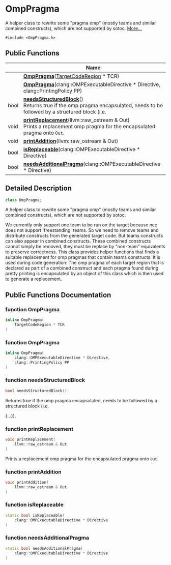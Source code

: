 # OmpPragma



A helper class to rewrite some "pragma omp" (mostly teams and similar combined constructs), which are not supported by sotoc.  [More...](#detailed-description)


`#include <OmpPragma.h>`

## Public Functions

|                | Name           |
| -------------- | -------------- |
| | **[OmpPragma](Classes/classOmpPragma/#function-omppragma)**([TargetCodeRegion](Classes/classTargetCodeRegion/) * TCR) |
| | **[OmpPragma](Classes/classOmpPragma/#function-omppragma)**(clang::OMPExecutableDirective * Directive, clang::PrintingPolicy PP) |
| bool | **[needsStructuredBlock](Classes/classOmpPragma/#function-needsstructuredblock)**()<br>Returns true if the omp pragma encapsulated, needs to be followed by a structured block (i.e.  |
| void | **[printReplacement](Classes/classOmpPragma/#function-printreplacement)**(llvm::raw_ostream & Out)<br>Prints a replacement omp pragma for the encapsulated pragma onto `Out`.  |
| void | **[printAddition](Classes/classOmpPragma/#function-printaddition)**(llvm::raw_ostream & Out) |
| bool | **[isReplaceable](Classes/classOmpPragma/#function-isreplaceable)**(clang::OMPExecutableDirective * Directive) |
| bool | **[needsAdditionalPragma](Classes/classOmpPragma/#function-needsadditionalpragma)**(clang::OMPExecutableDirective * Directive) |

## Detailed Description

```cpp
class OmpPragma;
```

A helper class to rewrite some "pragma omp" (mostly teams and similar combined constructs), which are not supported by sotoc. 

We currently only support one team to be run on the target because ncc does not support 'freestanding' teams. So we need to remove teams and distribute constructs from the generated target code. But teams constructs can also appear in combined constructs. These combined constructs cannot simply be removed, they must be replace by "non-team" equivalents to preserve correctness. This class provides helper functions that finds a suitable replacement for omp pragmas that contain teams constructs. It is used during code generation: The omp pragma of each target region that is declared as part of a combined construct and each pragma found during pretty printing is encapsulated by an object of this class which is then used to generate a replacement. 

## Public Functions Documentation

### function OmpPragma

```cpp
inline OmpPragma(
    TargetCodeRegion * TCR
)
```


### function OmpPragma

```cpp
inline OmpPragma(
    clang::OMPExecutableDirective * Directive,
    clang::PrintingPolicy PP
)
```


### function needsStructuredBlock

```cpp
bool needsStructuredBlock()
```

Returns true if the omp pragma encapsulated, needs to be followed by a structured block (i.e. 

{...}). 


### function printReplacement

```cpp
void printReplacement(
    llvm::raw_ostream & Out
)
```

Prints a replacement omp pragma for the encapsulated pragma onto `Out`. 

### function printAddition

```cpp
void printAddition(
    llvm::raw_ostream & Out
)
```


### function isReplaceable

```cpp
static bool isReplaceable(
    clang::OMPExecutableDirective * Directive
)
```


### function needsAdditionalPragma

```cpp
static bool needsAdditionalPragma(
    clang::OMPExecutableDirective * Directive
)
```


